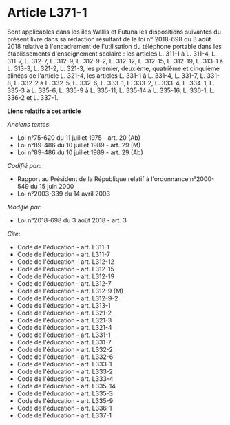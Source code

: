 # Article L371-1

Sont applicables dans les îles Wallis et Futuna les dispositions suivantes du présent livre dans sa rédaction résultant de la
loi n° 2018-698 du 3 août 2018 relative à l'encadrement de l'utilisation du téléphone portable dans les établissements
d'enseignement scolaire : les articles L. 311-1 à L. 311-4, L. 311-7, L. 312-7, L. 312-9, L. 312-9-2, L. 312-12, L. 312-15, 
L. 312-19, L. 313-1 à L. 313-3, L. 321-2, L. 321-3, les premier, deuxième, quatrième et cinquième alinéas de l'article L.
321-4, les articles L. 331-1 à L. 331-4, L. 331-7, L. 331-8, 
L. 332-2 à L. 332-5, L. 332-6, 
L. 333-1, L. 333-2, L. 333-4, L. 334-1, L. 335-3 à L. 335-6, L. 335-9 à L. 335-11, L. 335-14 à L. 335-16, L. 336-1, L. 336-2
et L. 337-1.

**Liens relatifs à cet article**

_Anciens textes_:

  - Loi n°75-620 du 11 juillet 1975 - art. 20 (Ab)
  - Loi n°89-486 du 10 juillet 1989 - art. 29 (M)
  - Loi n°89-486 du 10 juillet 1989 - art. 29 (Ab)

_Codifié par_:

  - Rapport au Président de la République relatif à l'ordonnance n°2000-549 du 15 juin 2000
  - Loi n°2003-339 du 14 avril 2003

_Modifié par_:

  - Loi n°2018-698 du 3 août 2018 - art. 3

_Cite_:

  - Code de l'éducation - art. L311-1
  - Code de l'éducation - art. L311-7
  - Code de l'éducation - art. L312-12
  - Code de l'éducation - art. L312-15
  - Code de l'éducation - art. L312-19
  - Code de l'éducation - art. L312-7
  - Code de l'éducation - art. L312-9 (M)
  - Code de l'éducation - art. L312-9-2
  - Code de l'éducation - art. L313-1
  - Code de l'éducation - art. L321-2
  - Code de l'éducation - art. L321-3
  - Code de l'éducation - art. L321-4
  - Code de l'éducation - art. L331-1
  - Code de l'éducation - art. L331-7
  - Code de l'éducation - art. L332-2
  - Code de l'éducation - art. L332-6
  - Code de l'éducation - art. L333-1
  - Code de l'éducation - art. L333-2
  - Code de l'éducation - art. L333-4
  - Code de l'éducation - art. L335-14
  - Code de l'éducation - art. L335-3
  - Code de l'éducation - art. L335-9
  - Code de l'éducation - art. L336-1
  - Code de l'éducation - art. L337-1
